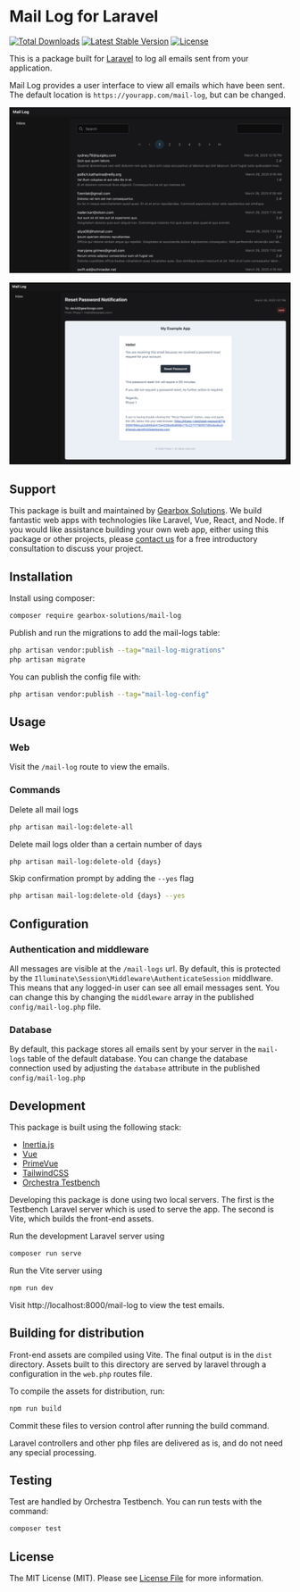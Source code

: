# Mail Log for Laravel

[![Total Downloads](https://img.shields.io/packagist/dt/gearbox-solutions/mail-log)](https://packagist.org/packages/gearbox-solutions/mail-log)
[![Latest Stable Version](https://img.shields.io/packagist/v/gearbox-solutions/mail-log)](https://packagist.org/packages/gearbox-solutions/mail-log)
[![License](https://img.shields.io/packagist/l/gearbox-solutions/mail-log)](https://github.com/gearbox-solutions/mail-log/blob/2.x/LICENSE)

This is a package built for [Laravel](https://laravel.com/) to log all emails sent from your application.

Mail Log provides a user interface to view all emails which have been sent. The default location is `https://yourapp.com/mail-log`, but can be changed.

[![An example list view of sent email in the Mail Log package](./docs/images/mail-log-index.webp)](./docs/images/mail-log-index.webp?raw=true)

[![An example list view of sent email in the Mail Log package](./docs/images/mail-log-detail.webp)](./docs/images/mail-log-detail.webp?raw=true)

## Support

This package is built and maintained by [Gearbox Solutions](https://gearboxgo.com/). We build fantastic web apps with
technologies like Laravel, Vue, React, and Node. If you would like assistance building your own web app, either using
this package or other projects, please [contact us](https://gearboxgo.com/) for a free introductory consultation to
discuss your project.

## Installation

Install using composer:

```bash
composer require gearbox-solutions/mail-log
```

Publish and run the migrations to add the mail-logs table:

```bash
php artisan vendor:publish --tag="mail-log-migrations"
php artisan migrate
```

You can publish the config file with:

```bash
php artisan vendor:publish --tag="mail-log-config"
```

## Usage

### Web

Visit the `/mail-log` route to view the emails.

### Commands

Delete all mail logs

```bash
php artisan mail-log:delete-all
```

Delete mail logs older than a certain number of days

```bash
php artisan mail-log:delete-old {days}
```

Skip confirmation prompt by adding the `--yes` flag

```bash
php artisan mail-log:delete-old {days} --yes
```

## Configuration

### Authentication and middleware

All messages are visible at the `/mail-logs` url. By default, this is protected by the `Illuminate\Session\Middleware\AuthenticateSession` middlware. This means that any logged-in user can see all email messages sent. You can change this by changing the `middleware` array in the published `config/mail-log.php` file.

### Database

By default, this package stores all emails sent by your server in the `mail-logs` table of the default database. You can change the database connection used by adjusting the `database` attribute in the published `config/mail-log.php`

## Development

This package is built using the following stack:

- [Inertia.js](https://inertiajs.com/)
- [Vue](https://vuejs.org/)
- [PrimeVue](https://primevue.org/)
- [TailwindCSS](https://tailwindcss.com/)
- [Orchestra Testbench](https://packages.tools/testbench)

Developing this package is done using two local servers. The first is the Testbench Laravel server which is used to serve the app. The second is Vite, which builds the front-end assets.

Run the development Laravel server using

```bash
composer run serve
```

Run the Vite server using

```bash
npm run dev
```

Visit http://localhost:8000/mail-log to view the test emails.

## Building for distribution

Front-end assets are compiled using Vite. The final output is in the `dist` directory. Assets built to this directory are served by laravel through a configuration in the `web.php` routes file.

To compile the assets for distribution, run:

```bash
npm run build
```

Commit these files to version control after running the build command.

Laravel controllers and other php files are delivered as is, and do not need any special processing.

## Testing

Test are handled by Orchestra Testbench. You can run tests with the command:

```bash
composer test
```

## License

The MIT License (MIT). Please see [License File](LICENSE.md) for more information.
